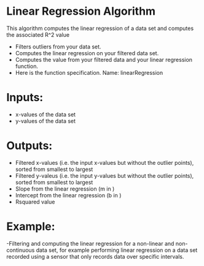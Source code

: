# Linear Regression Algorithm 
This algorithm computes the linear regression of a data set and computes the associated R^2 value 
- Filters outliers from your data set.
- Computes the linear regression on your filtered data set.
- Computes the  value from your filtered data and your linear regression function.
- Here is the function specification. Name: linearRegression
# Inputs: 
- x-values of the data set
- y-values of the data set
# Outputs:
- Filtered x-values (i.e. the input x-values but without the outlier points), sorted from smallest to largest
- Filtered y-valeus (i.e. the input y-values but without the outlier points), sorted from smallest to largest
- Slope from the linear regression (m in )
- Intercept from the linear regression (b in )
- Rsquared value
# Example:
-Filtering and computing the linear regression for a non-linear and non-continuous data set, for example performing linear regression on a data set recorded using a sensor that only records data over specific intervals. 
